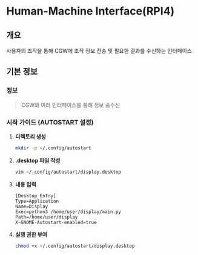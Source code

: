 # Human-Machine Interface(RPI4)

## 개요

사용자의 조작을 통해 CGW에 조작 정보 전송 및 필요한 결과를 수신하는 인터페이스

## 기본 정보

### 정보

> CGW와 여러 인터페이스를 통해 정보 송수신
> 

### 시작 가이드 (AUTOSTART 설정)

1. **디렉토리 생성**
    
    ```bash
    mkdir -p ~/.config/autostart
    ```
    
2. **.desktop 파일 작성**
    
    ```bash
    vim ~/.config/autostart/display.desktop
    ```
    
3. **내용 입력**
    
    ```
    [Desktop Entry]
    Type=Application
    Name=Display
    Exec=python3 /home/user/display/main.py
    Path=/home/user/display
    X-GNOME-Autostart-enabled=true
    ```
    
4. **실행 권한 부여**

   ```bash
   chmod +x ~/.config/autostart/display.desktop
   ```
   

